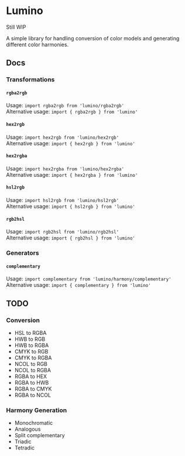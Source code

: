 # Lumino
Still WIP

A simple library for handling conversion of color models and generating different color harmonies.

## Docs
### Transformations
#### `rgba2rgb`
Usage: ```import rgba2rgb from 'lumino/rgba2rgb'``` \
Alternative usage: ```import { rgba2rgb } from 'lumino'```

#### `hex2rgb`
Usage: ```import hex2rgb from 'lumino/hex2rgb'``` \
Alternative usage: ```import { hex2rgb } from 'lumino'```

#### `hex2rgba`
Usage: ```import hex2rgba from 'lumino/hex2rgba'``` \
Alternative usage: ```import { hex2rgba } from 'lumino'```

#### `hsl2rgb`
Usage: ```import hsl2rgb from 'lumino/hsl2rgb'``` \
Alternative usage: ```import { hsl2rgb } from 'lumino'```

#### `rgb2hsl`
Usage: ```import rgb2hsl from 'lumino/rgb2hsl'``` \
Alternative usage: ```import { rgb2hsl } from 'lumino'```

### Generators
#### `complementary`
Usage: ```import complementary from 'lumino/harmony/complementary'``` \
Alternative usage: ```import { complementary } from 'lumino'```


## TODO
### Conversion
* HSL to RGBA 
* HWB to RGB
* HWB to RGBA
* CMYK to RGB
* CMYK to RGBA
* NCOL to RGB
* NCOL to RGBA
* RGBA to HEX
* RGBA to HWB
* RGBA to CMYK
* RGBA to NCOL

### Harmony Generation
* Monochromatic
* Analogous
* Split complementary
* Triadic
* Tetradic

